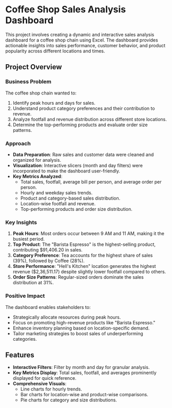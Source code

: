 
# Coffee Shop Sales Analysis Dashboard

This project involves creating a dynamic and interactive sales analysis dashboard for a coffee shop chain using Excel. The dashboard provides actionable insights into sales performance, customer behavior, and product popularity across different locations and times.

## Project Overview
### Business Problem
The coffee shop chain wanted to:
1. Identify peak hours and days for sales.
2. Understand product category preferences and their contribution to revenue.
3. Analyze footfall and revenue distribution across different store locations.
4. Determine the top-performing products and evaluate order size patterns.

### Approach
- **Data Preparation**: Raw sales and customer data were cleaned and organized for analysis.
- **Visualization**: Interactive slicers (month and day filters) were incorporated to make the dashboard user-friendly.
- **Key Metrics Analyzed**:
  - Total sales, footfall, average bill per person, and average order per person.
  - Hourly and weekday sales trends.
  - Product and category-based sales distribution.
  - Location-wise footfall and revenue.
  - Top-performing products and order size distribution.

### Key Insights
1. **Peak Hours**: Most orders occur between 9 AM and 11 AM, making it the busiest period.
2. **Top Product**: The "Barista Espresso" is the highest-selling product, contributing $91,406.20 in sales.
3. **Category Preference**: Tea accounts for the highest share of sales (39%), followed by Coffee (28%).
4. **Store Performance**: "Hell's Kitchen" location generates the highest revenue ($2,36,511.17) despite slightly lower footfall compared to others.
5. **Order Size Patterns**: Regular-sized orders dominate the sales distribution at 31%.

### Positive Impact
The dashboard enables stakeholders to:
- Strategically allocate resources during peak hours.
- Focus on promoting high-revenue products like "Barista Espresso."
- Enhance inventory planning based on location-specific demand.
- Tailor marketing strategies to boost sales of underperforming categories.

## Features
- **Interactive Filters**: Filter by month and day for granular analysis.
- **Key Metrics Display**: Total sales, footfall, and averages prominently displayed for quick reference.
- **Comprehensive Visuals**:
  - Line charts for hourly trends.
  - Bar charts for location-wise and product-wise comparisons.
  - Pie charts for category and size distributions.
